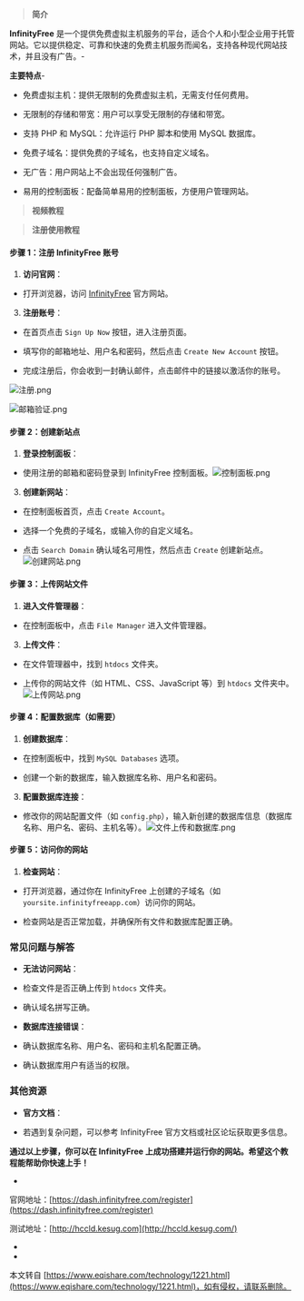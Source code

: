 > **简介**

**InfinityFree** 是一个提供免费虚拟主机服务的平台，适合个人和小型企业用于托管网站。它以提供稳定、可靠和快速的免费主机服务而闻名，支持各种现代网站技术，并且没有广告。-

**主要特点**-

*   免费虚拟主机：提供无限制的免费虚拟主机，无需支付任何费用。
    
*   无限制的存储和带宽：用户可以享受无限制的存储和带宽。
    
*   支持 PHP 和 MySQL：允许运行 PHP 脚本和使用 MySQL 数据库。
    
*   免费子域名：提供免费的子域名，也支持自定义域名。
    
*   无广告：用户网站上不会出现任何强制广告。
    
*   易用的控制面板：配备简单易用的控制面板，方便用户管理网站。
    

> **视频教程**

> **注册使用教程**

#### 步骤 1：注册 InfinityFree 账号

1.  **访问官网**：
    

*   打开浏览器，访问 [InfinityFree](https://infinityfree.net/) 官方网站。
    

3.  **注册账号**：
    

*   在首页点击 `Sign Up Now` 按钮，进入注册页面。
    
*   填写你的邮箱地址、用户名和密码，然后点击 `Create New Account` 按钮。
    
*   完成注册后，你会收到一封确认邮件，点击邮件中的链接以激活你的账号。
    

![注册.png](https://www.eqishare.com/zb_users/upload/2024/07/202407101720581232659940.png)

![邮箱验证.png](https://www.eqishare.com/zb_users/upload/2024/07/202407101720581232657955.png)

#### 步骤 2：创建新站点

1.  **登录控制面板**：
    

*   使用注册的邮箱和密码登录到 InfinityFree 控制面板。![控制面板.png](https://www.eqishare.com/zb_users/upload/2024/07/202407101720581232126113.png)
    

3.  **创建新网站**：
    

*   在控制面板首页，点击 `Create Account`。
    
*   选择一个免费的子域名，或输入你的自定义域名。
    
*   点击 `Search Domain` 确认域名可用性，然后点击 `Create` 创建新站点。![创建网站.png](https://www.eqishare.com/zb_users/upload/2024/07/202407101720581232380615.png)
    

#### 步骤 3：上传网站文件

1.  **进入文件管理器**：
    

*   在控制面板中，点击 `File Manager` 进入文件管理器。
    

3.  **上传文件**：
    

*   在文件管理器中，找到 `htdocs` 文件夹。
    
*   上传你的网站文件（如 HTML、CSS、JavaScript 等）到 `htdocs` 文件夹中。![上传网站.png](https://www.eqishare.com/zb_users/upload/2024/07/202407101720581232105254.png)
    

#### 步骤 4：配置数据库（如需要）

1.  **创建数据库**：
    

*   在控制面板中，找到 `MySQL Databases` 选项。
    
*   创建一个新的数据库，输入数据库名称、用户名和密码。
    

3.  **配置数据库连接**：
    

*   修改你的网站配置文件（如 `config.php`），输入新创建的数据库信息（数据库名称、用户名、密码、主机名等）。![文件上传和数据库.png](https://www.eqishare.com/zb_users/upload/2024/07/202407101720581232379512.png)
    

#### 步骤 5：访问你的网站

1.  **检查网站**：
    

*   打开浏览器，通过你在 InfinityFree 上创建的子域名（如 `yoursite.infinityfreeapp.com`）访问你的网站。
    
*   检查网站是否正常加载，并确保所有文件和数据库配置正确。
    

### 常见问题与解答

*   **无法访问网站**：
    

*   检查文件是否正确上传到 `htdocs` 文件夹。
    
*   确认域名拼写正确。
    

*   **数据库连接错误**：
    

*   确认数据库名称、用户名、密码和主机名配置正确。
    
*   确认数据库用户有适当的权限。
    

### 其他资源

*   **官方文档**：
    

*   若遇到复杂问题，可以参考 InfinityFree 官方文档或社区论坛获取更多信息。
    

**通过以上步骤，你可以在 InfinityFree 上成功搭建并运行你的网站。希望这个教程能帮助你快速上手！**

-

官网地址：[https://dash.infinityfree.com/register](https://dash.infinityfree.com/register)

测试地址：[http://hccld.kesug.com](http://hccld.kesug.com/)

-

-

本文转自 [https://www.eqishare.com/technology/1221.html](https://www.eqishare.com/technology/1221.html)，如有侵权，请联系删除。